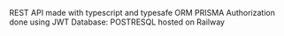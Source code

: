 REST API made with typescript and typesafe ORM PRISMA
Authorization done using JWT
Database: POSTRESQL hosted on Railway
